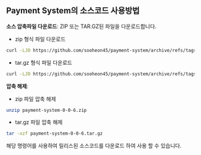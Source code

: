 ## Payment System의 소스코드 사용방법

**소스 압축파일 다운로드**: ZIP 또는 TAR.GZ된 파일을 다운로드합니다.
- zip 형식 파일 다운로드
```sh
curl -LJO https://github.com/sooheon45/payment-system/archive/refs/tags/v0-0-6.zip
```

- tar.gz 형식 파일 다운로드
```sh
curl -LJO https://github.com/sooheon45/payment-system/archive/refs/tags/v0-0-6.tar.gz
```

**압축 해제**:
- zip 파일 압축 해제
```sh
unzip payment-system-0-0-6.zip
```

- tar.gz 파일 압축 해제
```sh
tar -xzf payment-system-0-0-6.tar.gz
```

해당 명령어를 사용하여 릴리스된 소스코드를 다운로드 하여 사용 할 수 있습니다.
                                
